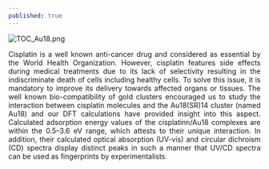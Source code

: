 ```yaml
---
published: true
---
```

![TOC_Au18.png](https://github.com/mathintocode/blog/tree/master/img/_posts/TOC_Au18.png)

<div style="text-align: justify"> Cisplatin is a well known anti-cancer drug and considered as essential by the World Health Organization. However, cisplatin features side effects during medical treatments due to its lack of selectivity resulting in the indiscriminate death of cells including healthy cells. To solve this issue, it is mandatory to improve its delivery towards affected organs or tissues. The well known bio-compatibility of gold clusters encouraged us to study the interaction between cisplatin molecules and the Au18(SR)14 cluster (named Au18) and our DFT calculations have provided insight into this aspect. Calculated adsorption energy values of the cisplatinn/Au18 complexes are within the 0.5–3.6 eV range, which attests to their unique interaction. In addition, their calculated optical absorption (UV-vis) and circular dichroism (CD) spectra display distinct peaks in such a manner that UV/CD spectra can be used as fingerprints by experimentalists. </div>

